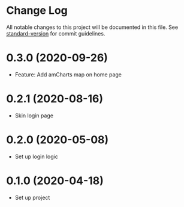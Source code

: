 # Change Log

All notable changes to this project will be documented in this file. See [standard-version](https://github.com/conventional-changelog/standard-version) for commit guidelines.

# 0.3.0 (2020-09-26)
* Feature: Add amCharts map on home page

# 0.2.1 (2020-08-16)
* Skin login page

# 0.2.0 (2020-05-08)
* Set up login logic

# 0.1.0 (2020-04-18)
* Set up project